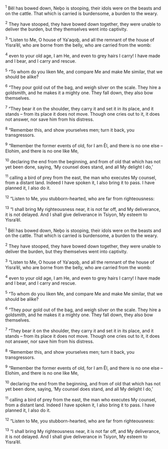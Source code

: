 <sup>1</sup> Bĕl has bowed down, Neḇo is stooping, their idols were on the beasts and on the cattle. That which is carried is burdensome, a burden to the weary.

<sup>2</sup> They have stooped, they have bowed down together, they were unable to deliver the burden, but they themselves went into captivity.

<sup>3</sup> “Listen to Me, O house of Ya‛aqoḇ, and all the remnant of the house of Yisra’ĕl, who are borne from the belly, who are carried from the womb:

<sup>4</sup> even to your old age, I am He, and even to grey hairs I carry! I have made and I bear, and I carry and rescue.

<sup>5</sup> “To whom do you liken Me, and compare Me and make Me similar, that we should be alike?

<sup>6</sup> “They pour gold out of the bag, and weigh silver on the scale. They hire a goldsmith, and he makes it a mighty one. They fall down, they also bow themselves.

<sup>7</sup> “They bear it on the shoulder, they carry it and set it in its place, and it stands – from its place it does not move. Though one cries out to it, it does not answer, nor save him from his distress.

<sup>8</sup> “Remember this, and show yourselves men; turn it back, you transgressors.

<sup>9</sup> “Remember the former events of old, for I am Ĕl, and there is no one else – Elohim, and there is no one like Me,

<sup>10</sup> declaring the end from the beginning, and from of old that which has not yet been done, saying, ‘My counsel does stand, and all My delight I do,’

<sup>11</sup> calling a bird of prey from the east, the man who executes My counsel, from a distant land. Indeed I have spoken it, I also bring it to pass. I have planned it, I also do it.

<sup>12</sup> “Listen to Me, you stubborn-hearted, who are far from righteousness:

<sup>13</sup> “I shall bring My righteousness near, it is not far off, and My deliverance, it is not delayed. And I shall give deliverance in Tsiyon, My esteem to Yisra’ĕl.

<sup>1</sup> Bĕl has bowed down, Neḇo is stooping, their idols were on the beasts and on the cattle. That which is carried is burdensome, a burden to the weary.

<sup>2</sup> They have stooped, they have bowed down together, they were unable to deliver the burden, but they themselves went into captivity.

<sup>3</sup> “Listen to Me, O house of Ya‛aqoḇ, and all the remnant of the house of Yisra’ĕl, who are borne from the belly, who are carried from the womb:

<sup>4</sup> even to your old age, I am He, and even to grey hairs I carry! I have made and I bear, and I carry and rescue.

<sup>5</sup> “To whom do you liken Me, and compare Me and make Me similar, that we should be alike?

<sup>6</sup> “They pour gold out of the bag, and weigh silver on the scale. They hire a goldsmith, and he makes it a mighty one. They fall down, they also bow themselves.

<sup>7</sup> “They bear it on the shoulder, they carry it and set it in its place, and it stands – from its place it does not move. Though one cries out to it, it does not answer, nor save him from his distress.

<sup>8</sup> “Remember this, and show yourselves men; turn it back, you transgressors.

<sup>9</sup> “Remember the former events of old, for I am Ĕl, and there is no one else – Elohim, and there is no one like Me,

<sup>10</sup> declaring the end from the beginning, and from of old that which has not yet been done, saying, ‘My counsel does stand, and all My delight I do,’

<sup>11</sup> calling a bird of prey from the east, the man who executes My counsel, from a distant land. Indeed I have spoken it, I also bring it to pass. I have planned it, I also do it.

<sup>12</sup> “Listen to Me, you stubborn-hearted, who are far from righteousness:

<sup>13</sup> “I shall bring My righteousness near, it is not far off, and My deliverance, it is not delayed. And I shall give deliverance in Tsiyon, My esteem to Yisra’ĕl.

